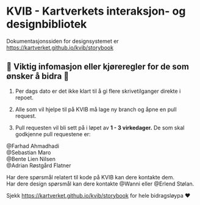# KVIB - Kartverkets interaksjon- og designbibliotek

Dokumentasjonssiden for designsystemet er https://kartverket.github.io/kvib/storybook

## 🚦 Viktig infomasjon eller kjøreregler for de som ønsker å bidra 🚦

1. Per dags dato er det ikke klart til å gi flere skrivetilganger direkte i repoet.

2. Alle som vil hjelpe til på KVIB må lage ny branch og åpne en pull request.

3. Pull requesten vil bli sett på i løpet av **1 - 3 virkedager.** De som skal godkjenne pull requestene er:

@Farhad Ahmadhadi  
@Sebastian Maro  
@Bente Lien Nilsen  
@Adrian Røstgård Flatner

Har dere spørsmål relatert til kode på KVIB kan dere kontakte dem.  
Har dere design spørsmål kan dere kontakte @Wanni eller @Erlend Stølan.

Sjekk https://kartverket.github.io/kvib/storybook for hele bidragsløypa ❤
